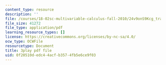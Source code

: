 ```yaml
---
content_type: resource
description: ''
file: /courses/18-02sc-multivariable-calculus-fall-2010/24v9onS9Kcg_transcript.pdf
file_size: 41272
file_type: application/pdf
learning_resource_types: []
license: https://creativecommons.org/licenses/by-nc-sa/4.0/
ocw_type: OCWFile
resourcetype: Document
title: 3play pdf file
uid: 0f20510d-edc4-4acf-b357-4fb5e6ce9f03
---
```

